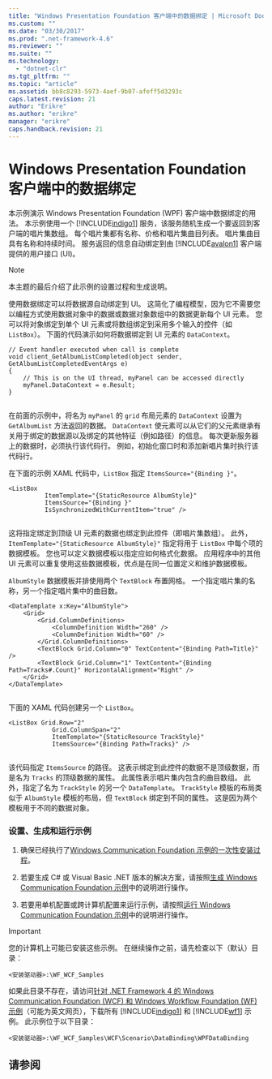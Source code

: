 ```yaml
---
title: "Windows Presentation Foundation 客户端中的数据绑定 | Microsoft Docs"
ms.custom: ""
ms.date: "03/30/2017"
ms.prod: ".net-framework-4.6"
ms.reviewer: ""
ms.suite: ""
ms.technology: 
  - "dotnet-clr"
ms.tgt_pltfrm: ""
ms.topic: "article"
ms.assetid: bb8c8293-5973-4aef-9b07-afeff5d3293c
caps.latest.revision: 21
author: "Erikre"
ms.author: "erikre"
manager: "erikre"
caps.handback.revision: 21
---
```

# Windows Presentation Foundation 客户端中的数据绑定
本示例演示 Windows Presentation Foundation \(WPF\) 客户端中数据绑定的用法。  本示例使用一个 [!INCLUDE[indigo1](../../../../includes/indigo1-md.md)] 服务，该服务随机生成一个要返回到客户端的唱片集数组。  每个唱片集都有名称、价格和唱片集曲目列表。  唱片集曲目具有名称和持续时间。  服务返回的信息自动绑定到由 [!INCLUDE[avalon1](../../../../includes/avalon1-md.md)] 客户端提供的用户接口 \(UI\)。  
  
> [!NOTE]
>  本主题的最后介绍了此示例的设置过程和生成说明。  
  
 使用数据绑定可以将数据源自动绑定到 UI。  这简化了编程模型，因为它不需要您以编程方式使用数据对象中的数据或数据对象数组中的数据更新每个 UI 元素。  您可以将对象绑定到单个 UI 元素或将数组绑定到采用多个输入的控件（如 `ListBox`）。  下面的代码演示如何将数据绑定到 UI 元素的 `DataContext`。  
  
```  
// Event handler executed when call is complete  
void client_GetAlbumListCompleted(object sender, GetAlbumListCompletedEventArgs e)  
{  
    // This is on the UI thread, myPanel can be accessed directly  
    myPanel.DataContext = e.Result;   
}  
  
```  
  
 在前面的示例中，将名为 `myPanel` 的 `grid` 布局元素的 `DataContext` 设置为 `GetAlbumList` 方法返回的数据。  `DataContext` 使元素可以从它们的父元素继承有关用于绑定的数据源以及绑定的其他特征（例如路径）的信息。  每次更新服务器上的数据时，必须执行该代码行。  例如，初始化窗口时和添加新唱片集时执行该代码行。  
  
 在下面的示例 XAML 代码中，`ListBox` 指定 `ItemsSource="{Binding }"`。  
  
```  
<ListBox   
          ItemTemplate="{StaticResource AlbumStyle}"  
          ItemsSource="{Binding }"   
          IsSynchronizedWithCurrentItem="true" />  
  
```  
  
 这将指定绑定到顶级 UI 元素的数据也绑定到此控件（即唱片集数组）。  此外，`ItemTemplate="{StaticResource AlbumStyle}"` 指定将用于 `ListBox` 中每个项的数据模板。  您也可以定义数据模板以指定应如何格式化数据。  应用程序中的其他 UI 元素可以重复使用这些数据模板，优点是在同一位置定义和维护数据模板。  
  
 `AlbumStyle` 数据模板并排使用两个 `TextBlock` 布置网格。  一个指定唱片集的名称，另一个指定唱片集中的曲目数。  
  
```  
<DataTemplate x:Key="AlbumStyle">  
    <Grid>  
        <Grid.ColumnDefinitions>  
            <ColumnDefinition Width="260" />  
            <ColumnDefinition Width="60" />  
        </Grid.ColumnDefinitions>  
        <TextBlock Grid.Column="0" TextContent="{Binding Path=Title}" />  
        <TextBlock Grid.Column="1" TextContent="{Binding Path=Tracks#.Count}" HorizontalAlignment="Right" />  
    </Grid>  
</DataTemplate>  
  
```  
  
 下面的 XAML 代码创建另一个 `ListBox`。  
  
```  
<ListBox Grid.Row="2"   
            Grid.ColumnSpan="2"   
            ItemTemplate="{StaticResource TrackStyle}"  
            ItemsSource="{Binding Path=Tracks}" />  
  
```  
  
 该代码指定 `ItemsSource` 的路径。  这表示绑定到此控件的数据不是顶级数据，而是名为 `Tracks` 的顶级数据的属性。  此属性表示唱片集内包含的曲目数组。  此外，指定了名为 `TrackStyle` 的另一个 `DataTemplate`。  `TrackStyle` 模板的布局类似于 `AlbumStyle` 模板的布局，但 `TextBlock` 绑定到不同的属性。  这是因为两个模板用于不同的数据对象。  
  
### 设置、生成和运行示例  
  
1.  确保已经执行了[Windows Communication Foundation 示例的一次性安装过程](../../../../docs/framework/wcf/samples/one-time-setup-procedure-for-the-wcf-samples.md)。  
  
2.  若要生成 C\# 或 Visual Basic .NET 版本的解决方案，请按照[生成 Windows Communication Foundation 示例](../../../../docs/framework/wcf/samples/building-the-samples.md)中的说明进行操作。  
  
3.  若要用单机配置或跨计算机配置来运行示例，请按照[运行 Windows Communication Foundation 示例](../../../../docs/framework/wcf/samples/running-the-samples.md)中的说明进行操作。  
  
> [!IMPORTANT]
>  您的计算机上可能已安装这些示例。  在继续操作之前，请先检查以下（默认）目录：  
>   
>  `<安装驱动器>:\WF_WCF_Samples`  
>   
>  如果此目录不存在，请访问[针对 .NET Framework 4 的 Windows Communication Foundation \(WCF\) 和 Windows Workflow Foundation \(WF\) 示例](http://go.microsoft.com/fwlink/?LinkId=150780)（可能为英文网页），下载所有 [!INCLUDE[indigo1](../../../../includes/indigo1-md.md)] 和 [!INCLUDE[wf1](../../../../includes/wf1-md.md)] 示例。  此示例位于以下目录：  
>   
>  `<安装驱动器>:\WF_WCF_Samples\WCF\Scenario\DataBinding\WPFDataBinding`  
  
## 请参阅